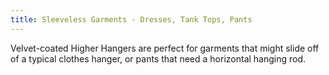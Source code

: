 ```yaml
---
title: Sleeveless Garments - Dresses, Tank Tops, Pants
---
```


Velvet-coated Higher Hangers are perfect for garments that might slide off of a typical clothes hanger, or pants that need a horizontal hanging rod.
